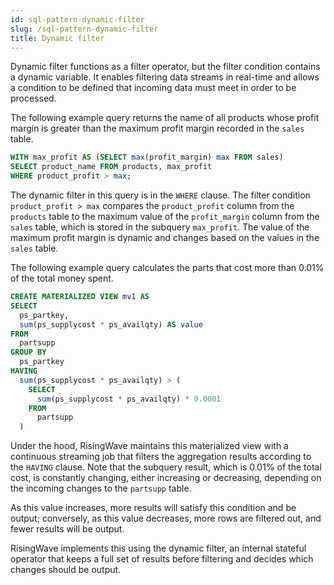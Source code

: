 ```yaml
---
id: sql-pattern-dynamic-filter
slug: /sql-pattern-dynamic-filter
title: Dynamic filter
---
```


Dynamic filter functions as a filter operator, but the filter condition contains a dynamic variable. It enables filtering data streams in real-time and allows a condition to be defined that incoming data must meet in order to be processed.

The following example query returns the name of all products whose profit margin is greater than the maximum profit margin recorded in the `sales` table.

```sql
WITH max_profit AS (SELECT max(profit_margin) max FROM sales) 
SELECT product_name FROM products, max_profit 
WHERE product_profit > max;
```

The dynamic filter in this query is in the `WHERE` clause. The filter condition `product_profit > max` compares the `product_profit` column from the `products` table to the maximum value of the `profit_margin` column from the `sales` table, which is stored in the subquery `max_profit`. The value of the maximum profit margin is dynamic and changes based on the values in the `sales` table.


The following example query calculates the parts that cost more than 0.01% of the total money spent.

```sql
CREATE MATERIALIZED VIEW mv1 AS
SELECT
  ps_partkey,
  sum(ps_supplycost * ps_availqty) AS value
FROM
  partsupp
GROUP BY
  ps_partkey
HAVING
  sum(ps_supplycost * ps_availqty) > (
    SELECT
      sum(ps_supplycost * ps_availqty) * 0.0001
    FROM
      partsupp
  )
```

Under the hood, RisingWave maintains this materialized view with a continuous streaming job that filters the aggregation results according to the `HAVING` clause. Note that the subquery result, which is 0.01% of the total cost, is constantly changing, either increasing or decreasing, depending on the incoming changes to the `partsupp` table.

As this value increases, more results will satisfy this condition and be output; conversely, as this value decreases, more rows are filtered out, and fewer results will be output.

RisingWave implements this using the dynamic filter, an internal stateful operator that keeps a full set of results before filtering and decides which changes should be output.
